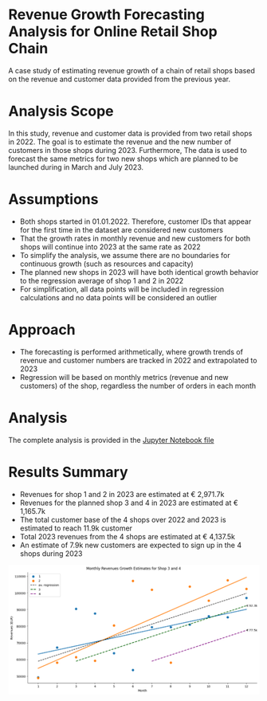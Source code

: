 # Revenue Growth Forecasting Analysis for Online Retail Shop Chain

A case study of estimating revenue growth of a chain of retail shops based on the revenue and customer data provided from the previous year.




# Analysis Scope

In this study, revenue and customer data is provided from two retail shops in 2022. The goal is to estimate the revenue and the new number of customers in those shops during 2023. Furthermore, The data is used to forecast the same metrics for two new shops which are planned to be launched during in March and July 2023.

# Assumptions

- Both shops started in 01.01.2022. Therefore, customer IDs that appear for the first time in the dataset are considered new customers
- That the growth rates in monthly revenue and new customers for both shops will continue into 2023 at the same rate as 2022
- To simplify the analysis, we assume there are no boundaries for continuous growth (such as resources and capacity)
- The planned new shops in 2023 will have both identical growth behavior to the regression average of shop 1 and 2 in 2022
- For simplification, all data points will be included in regression calculations and no data points will be considered an outlier

# Approach

- The forecasting is performed arithmetically, where growth trends of revenue and customer numbers are tracked in 2022 and extrapolated to 2023
- Regression will be based on monthly metrics (revenue and new customers) of the shop, regardless the number of orders in each month

# Analysis

The complete analysis is provided in the [Jupyter Notebook file](revenue_forecasting.ipynb)




# Results Summary

- Revenues for shop 1 and 2 in 2023 are estimated at € 2,971.7k
- Revenues for the planned shop 3 and 4 in 2023 are estimated at € 1,165.7k
- The total customer base of the 4 shops over 2022 and 2023 is estimated to reach 11.9k customer
- Total 2023 revenues from the 4 shops are estimated at € 4,137.5k
- An estimate of 7.9k new customers are expected to sign up in the 4 shops during 2023

 ![](screenshots/projection_snapshot.png)
